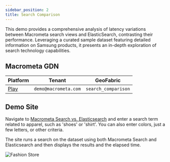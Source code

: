 ```yaml
---
sidebar_position: 2
title: Search Comparison
---
```


This demo provides a comprehensive analysis of latency variations between Macrometa search views and ElasticSearch, contrasting their performance. Leveraging a curated sample dataset featuring detailed information on Samsung products, it presents an in-depth exploration of search technology capabilities.

## Macrometa GDN

| **Platform**                       | **Tenant**                      | **GeoFabric** |
| ---------------------------------- | ------------------------------ | -------------- |
| [Play](https://play.macrometa.io/) | `demo@macrometa.com` | `search_comparison` |

## Demo Site

Navigate to [Macrometa Search vs. Elasticsearch](https://macrometacorp.github.io/demo-search-comparison/) and enter a search term related to apparel, such as 'shoes' or 'shirt'. You can also enter colors, just a few letters, or other criteria.

The site runs a search on the dataset using both Macrometa Search and Elasticsearch and then displays the results and the elapsed time.

![Fashion Store](/img/demos/search-comparison.png)
